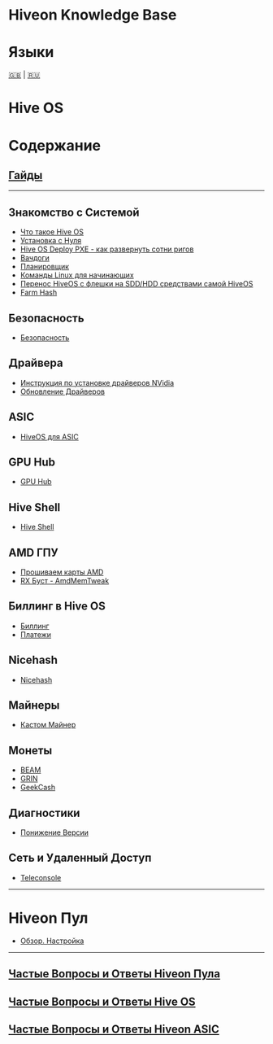 # Hiveon Knowledge Base

Языки
=================
[🇬🇧](knowledge-base.md#hiveon-kb) | [🇷🇺](knowledge-base_ru.md)

# Hive OS

Содержание
=================
## [Гайды](guides/guides_ru.md)
___
## Знакомство с Системой
- [Что такое Hive OS](guides/what_is_hive_ru.md)
- [Установка с Нуля](guides/new_install_ru.md)
- [Hive OS Deploy PXE - как развернуть сотни ригов](guides/pxe_ru.md)
- [Вачдоги](guides/watchdogs_ru.md)
- [Планировщик](guides/schedules_ru.md)
- [Команды Linux для начинающих](guides/linux_ru.md)
- [Перенос HiveOS с флешки на SDD/HDD средствами самой HiveOS](guides/hdd_move.md)
- [Farm Hash](guides/fh_ru.md)

## Безопасность
- [Безопасность](guides/security_ru.md)

## Драйвера
- [Инструкция по установке драйверов NVidia](guides/nvidia_dr_ru.md)
- [Обновление Драйверов](guide/driver_upd_ru.md)

## ASIC
- [HiveOS для ASIC](guides/hive_asic_ru.md)

## GPU Hub
- [GPU Hub](guides/gpu_hub_ru.md)

## Hive Shell
- [Hive Shell](guides/hshell_ru.md)

## AMD ГПУ
- [Прошиваем карты AMD](guides/amd_flash_ru.md)
- [RX Буст - AmdMemTweak](guides/rx_boost_ru.md)

## Биллинг в Hive OS
- [Биллинг](guides/bill_ru.md)
- [Платежи](guides/payment_ru.md)

## Nicehash
- [Nicehash](guides/nice_ru.md)

## Майнеры
- [Кастом Майнер](guides/custom_miner_ru.md)

## Монеты
- [BEAM](guides/coin_beam_ru.md)
- [GRIN](guides/coin_grin_ru.md)
- [GeekCash](guides/coin_geek_ru.md)

## Диагностики
- [Понижение Версии](guides/downgrade_ru.md)

## Сеть и Удаленный Доступ
- [Teleconsole](guides/teleconsole_ru.md)

___
# Hiveon Пул
- [Обзор. Настройка](hiveon/hiveon_ru.md)

___
## [Частые Вопросы и Ответы Hiveon Пула](hiveon_pool_faq/pool_faq.md)

## [Частые Вопросы и Ответы Hive OS](hiveos_faq/hiveos_faq.md)

## [Частые Вопросы и Ответы Hiveon ASIC](hiveon_asic_faq/asic_faq_ru.md)
